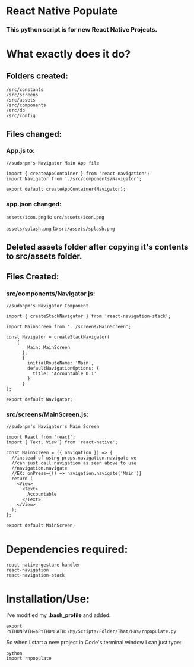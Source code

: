 # React Native Populate

### This python script is for new React Native Projects.

# What exactly does it do?

## Folders created:

```
/src/constants
/src/screens
/src/assets
/src/components
/src/db
/src/config
```

## Files changed:

### App.js to:

```
//sudonpm's Navigator Main App file

import { createAppContainer } from 'react-navigation';
import Navigator from './src/components/Navigator';

export default createAppContainer(Navigator);
```

### app.json changed:

```assets/icon.png```  to ```src/assets/icon.png```

```assets/splash.png``` to ```src/assets/splash.png```

## Deleted assets folder after copying it's contents to src/assets folder.

## Files Created:

### src/components/Navigator.js:

```
//sudonpm's Navigator Component

import { createStackNavigator } from 'react-navigation-stack';

import MainScreen from '../screens/MainScreen';

const Navigator = createStackNavigator(
    {
        Main: MainScreen
      },
      {
        initialRouteName: 'Main',
        defaultNavigationOptions: {
          title: 'Accountable 0.1'
        }
      }
);

export default Navigator;
```

### src/screens/MainScreen.js:

```
//sudonpm's Navigator's Main Screen

import React from 'react';
import { Text, View } from 'react-native';

const MainScreen = ({ navigation }) => {
  //instead of using props.navigation.navigate we
  //can just call navigation as seen above to use
  //navigation.navigate
  //EX: onPress={() => navigation.navigate('Main')}
  return ( 
    <View>
      <Text>
        Accountable
      </Text>
    </View>
  );
};

export default MainScreen;
```

# Dependencies required:

```
react-native-gesture-handler
react-navigation
react-navigation-stack
```

# Installation/Use:

I've modified my **.bash_profile** and added:

```export PYTHONPATH=$PYTHONPATH:/My/Scripts/Folder/That/Has/rnpopulate.py```

So when I start a new project in Code's terminal window I can just type:

```
python
import rnpopulate
```